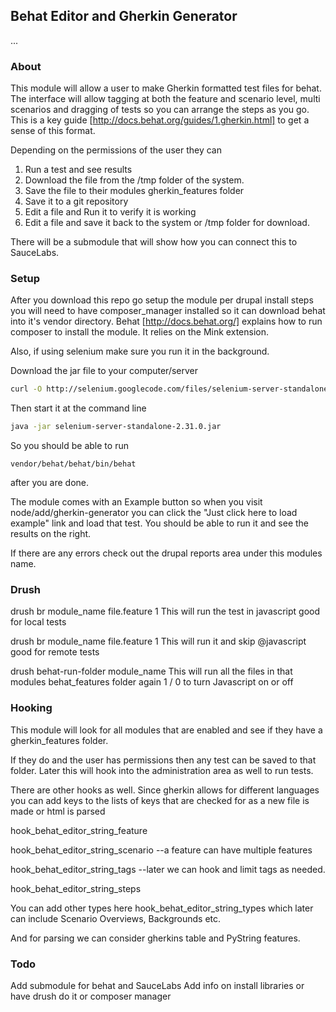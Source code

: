 ## Behat Editor and Gherkin Generator

...

### About

This module will allow a user to make Gherkin formatted test files for behat.
The interface will allow tagging at both the feature and scenario level, multi scenarios and dragging
of tests so you can arrange the steps as you go.
This is a key guide [http://docs.behat.org/guides/1.gherkin.html] to get a sense of this format.

Depending on the permissions of the user they can
 1. Run a test and see results
 2. Download the file from the /tmp folder of the system.
 3. Save the file to their modules gherkin_features folder
 4. Save it to a git repository
 5. Edit a file and Run it to verify it is working
 6. Edit a file and save it back to the system or /tmp folder for download.

There will be a submodule that will show how you can connect this to SauceLabs.

### Setup

After you download this repo go setup the module per drupal install steps
you will need to have composer_manager installed so it can download behat into it's vendor directory.
Behat [http://docs.behat.org/] explains how to run composer to install the module.
It relies on the Mink extension.

Also, if using selenium make sure you run it in the background.

Download the jar file to your computer/server

```bash
curl -O http://selenium.googlecode.com/files/selenium-server-standalone-2.31.0.jar
```

Then start it at the command line

```bash
java -jar selenium-server-standalone-2.31.0.jar
```

So you should be able to run

```
vendor/behat/behat/bin/behat
```

after you are done.

The module comes with an Example button so when you visit node/add/gherkin-generator you
can click the "Just click here to load example" link and load that test.
You should be able to run it and see the results on the right.

If there are any errors check out the drupal reports area under this modules name.


### Drush

drush br module_name file.feature 1
This will run the test in javascript good for local tests

drush br module_name file.feature 1
This will run it and skip @javascript good for remote tests

drush behat-run-folder module_name
This will run all the files in that modules behat_features folder again 1 / 0 to turn Javascript on or off

### Hooking

This module will look for all modules that are enabled and see if they have a
gherkin_features folder.

If they do and the user has permissions then any test can be saved to that folder.
Later this will hook into the administration area as well to run tests.

There are other hooks as well.
Since gherkin allows for different languages you can add keys to the lists of keys that are checked for
as a new file is made or html is parsed

hook_behat_editor_string_feature

hook_behat_editor_string_scenario
--a feature can have multiple features

hook_behat_editor_string_tags
--later we can hook and limit tags as needed.

hook_behat_editor_string_steps

You can add other types here hook_behat_editor_string_types
which later can include Scenario Overviews, Backgrounds etc.

And for parsing we can consider gherkins table and PyString features.


### Todo

Add submodule for behat and SauceLabs
Add info on install libraries or have drush do it or composer manager